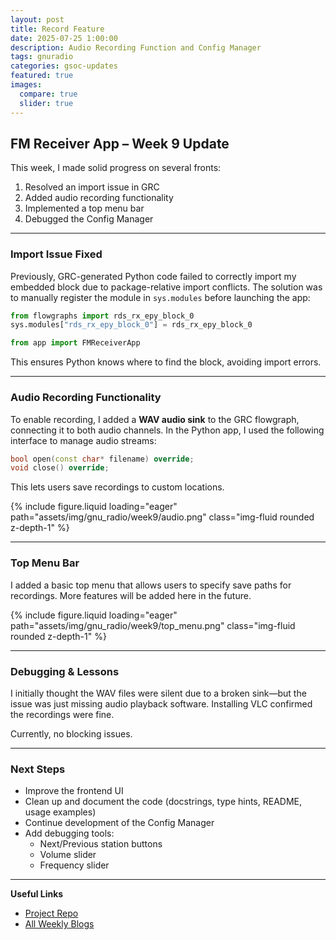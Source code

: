 ```yaml
---
layout: post
title: Record Feature
date: 2025-07-25 1:00:00
description: Audio Recording Function and Config Manager
tags: gnuradio 
categories: gsoc-updates
featured: true
images:
  compare: true
  slider: true
---
```


## FM Receiver App – Week 9 Update

This week, I made solid progress on several fronts:

1. Resolved an import issue in GRC
2. Added audio recording functionality
3. Implemented a top menu bar
4. Debugged the Config Manager

---

### Import Issue Fixed

Previously, GRC-generated Python code failed to correctly import my embedded block due to package-relative import conflicts. The solution was to manually register the module in `sys.modules` before launching the app:

```python
from flowgraphs import rds_rx_epy_block_0
sys.modules["rds_rx_epy_block_0"] = rds_rx_epy_block_0

from app import FMReceiverApp
```

This ensures Python knows where to find the block, avoiding import errors.

---

### Audio Recording Functionality

To enable recording, I added a **WAV audio sink** to the GRC flowgraph, connecting it to both audio channels. In the Python app, I used the following interface to manage audio streams:

```cpp
bool open(const char* filename) override;
void close() override;
```

This lets users save recordings to custom locations.

<div class="row">
    <div class="col-sm mt-3 mt-md-0">
        {% include figure.liquid loading="eager" path="assets/img/gnu_radio/week9/audio.png" class="img-fluid rounded z-depth-1" %}
    </div>
</div>

---

### Top Menu Bar

I added a basic top menu that allows users to specify save paths for recordings. More features will be added here in the future.

<div class="row">
    <div class="col-sm mt-3 mt-md-0">
        {% include figure.liquid loading="eager" path="assets/img/gnu_radio/week9/top_menu.png" class="img-fluid rounded z-depth-1" %}
    </div>
</div>

---

### Debugging & Lessons

I initially thought the WAV files were silent due to a broken sink—but the issue was just missing audio playback software. Installing VLC confirmed the recordings were fine.

Currently, no blocking issues.

---

### Next Steps

- Improve the frontend UI
- Clean up and document the code (docstrings, type hints, README, usage examples)
- Continue development of the Config Manager
- Add debugging tools:
  - Next/Previous station buttons  
  - Volume slider  
  - Frequency slider  

---

**Useful Links**

- [Project Repo](https://github.com/StudHamza/GNU-Radio-FM-App)  
- [All Weekly Blogs](https://studhamza.github.io/hamza-folio/blog/tag/gnuradio/)
